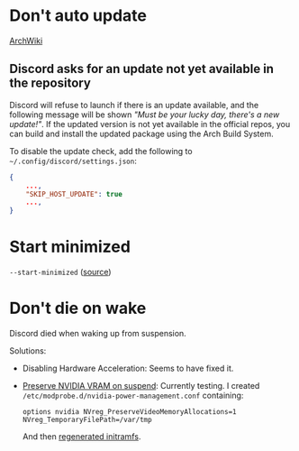 # Don't auto update

[ArchWiki](https://wiki.archlinux.org/title/Discord#Discord_asks_for_an_update_not_yet_available_in_the_repository)
## Discord asks for an update not yet available in the repository 

Discord will refuse to launch if there is an update available, and the following message will be shown *\"Must be your lucky day, there\'s a new update!\"*. If the updated version is not yet available in the official repos, you can build and install the updated package using the Arch Build System.

To disable the update check, add the following to `~/.config/discord/settings.json`:

```JSON TI:"~/.config/discord/settings.json"
{
	...,
	"SKIP_HOST_UPDATE": true
	...,
}
```

# Start minimized

`--start-minimized` ([source](https://support.discord.com/hc/en-us/community/posts/360042980951-Start-Discord-minimized-on-Linux-provide-a-CLI-switch-for-that))

# Don't die on wake

Discord died when waking up from suspension.

Solutions:
- Disabling Hardware Acceleration: Seems to have fixed it.
- [Preserve NVIDIA VRAM on suspend](https://wiki.archlinux.org/title/NVIDIA/Tips_and_tricks#Preserve_video_memory_after_suspend): Currently testing.
	I created `/etc/modprobe.d/nvidia-power-management.conf` containing:
	```SH TI:/etc/modprobe.d/nvidia-power-management.conf
	options nvidia NVreg_PreserveVideoMemoryAllocations=1 NVreg_TemporaryFilePath=/var/tmp
	```
	
	And then [regenerated initramfs](https://wiki.archlinux.org/title/Regenerate_the_initramfs).
